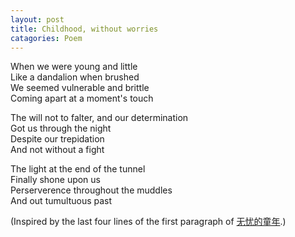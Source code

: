 ```yaml
---
layout: post
title: Childhood, without worries
catagories: Poem
---
```


When we were young and little\
Like a dandalion when brushed\
We seemed vulnerable and brittle\
Coming apart at a moment's touch

The will not to falter, and our determination\
Got us through the night\
Despite our trepidation\
And not without a fight

The light at the end of the tunnel\
Finally shone upon us\
Perserverence throughout the muddles\
And out tumultuous past

(Inspired by the last four lines of the first paragraph of [无忧的童年](https://www.cpcll.sg/xinkongxia/wuyoudetongnian).)
